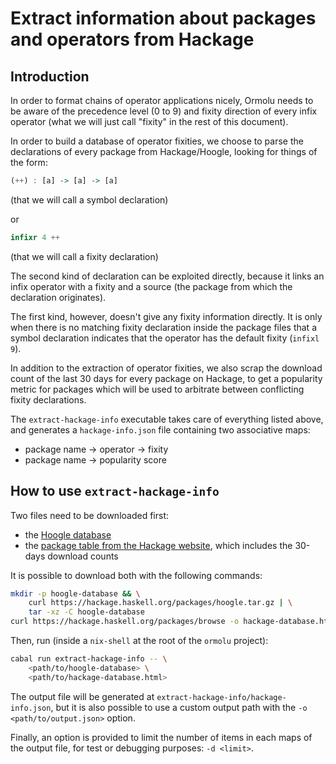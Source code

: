 # Extract information about packages and operators from Hackage

## Introduction

In order to format chains of operator applications nicely, Ormolu needs to
be aware of the precedence level (0 to 9) and fixity direction of every
infix operator (what we will just call "fixity" in the rest of this
document).

In order to build a database of operator fixities, we choose to parse the
declarations of every package from Hackage/Hoogle, looking for things of the
form:

```haskell
(++) : [a] -> [a] -> [a]
```

(that we will call a symbol declaration)

or

```haskell
infixr 4 ++
```

(that we will call a fixity declaration)

The second kind of declaration can be exploited directly, because it links
an infix operator with a fixity and a source (the package from which the
declaration originates).

The first kind, however, doesn't give any fixity information directly. It is
only when there is no matching fixity declaration inside the package files
that a symbol declaration indicates that the operator has the default fixity
(`infixl 9`).

In addition to the extraction of operator fixities, we also scrap the
download count of the last 30 days for every package on Hackage, to get a
popularity metric for packages which will be used to arbitrate between
conflicting fixity declarations.

The `extract-hackage-info` executable takes care of everything listed above,
and generates a `hackage-info.json` file containing two associative maps:

+ package name &rarr; operator &rarr; fixity
+ package name &rarr; popularity score

## How to use `extract-hackage-info`

Two files need to be downloaded first:

+ the [Hoogle database](https://hackage.haskell.org/packages/hoogle.tar.gz)
+ the [package table from the Hackage website](
    https://hackage.haskell.org/packages/browse),
  which includes the 30-days download counts

It is possible to download both with the following commands:

```bash
mkdir -p hoogle-database && \
    curl https://hackage.haskell.org/packages/hoogle.tar.gz | \
    tar -xz -C hoogle-database
curl https://hackage.haskell.org/packages/browse -o hackage-database.html
```

Then, run (inside a `nix-shell` at the root of the `ormolu` project):

```bash
cabal run extract-hackage-info -- \
    <path/to/hoogle-database> \
    <path/to/hackage-database.html>
```

The output file will be generated at
`extract-hackage-info/hackage-info.json`, but it is also possible to use a
custom output path with the `-o <path/to/output.json>` option.

Finally, an option is provided to limit the number of items in each maps of
the output file, for test or debugging purposes: `-d <limit>`.

